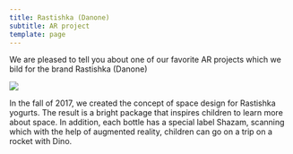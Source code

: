 ```yaml
---
title: Rastishka (Danone)
subtitle: AR project
template: page
---
```

We are pleased to tell you about one of our favorite AR projects which we bild for the brand Rastishka (Danone)

![](/images/rastishka-ar-danone.jpg)

In the fall of 2017, we created the concept of space design for Rastishka yogurts. The result is a bright package that inspires children to learn more about space. In addition, each bottle has a special label Shazam, scanning which with the help of augmented reality, children can go on a trip on a rocket with Dino.

